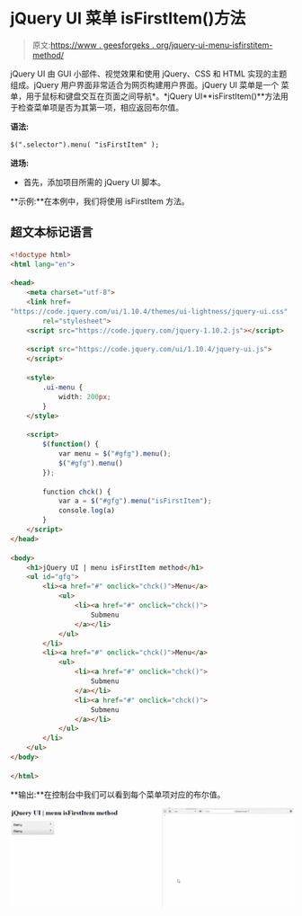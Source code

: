 # jQuery UI 菜单 isFirstItem()方法

> 原文:[https://www . geesforgeks . org/jquery-ui-menu-isfirstitem-method/](https://www.geeksforgeeks.org/jquery-ui-menu-isfirstitem-method/)

jQuery UI 由 GUI 小部件、视觉效果和使用 jQuery、CSS 和 HTML 实现的主题组成。jQuery 用户界面非常适合为网页构建用户界面。jQuery UI 菜单是一个 菜单，用于鼠标和键盘交互在页面之间导航*。*jQuery UI**isFirstItem()**方法用于检查菜单项是否为其第一项，相应返回布尔值。

**语法:**

```html
$(".selector").menu( "isFirstItem" );
```

**进场:**

*   首先，添加项目所需的 jQuery UI 脚本。

> <link href="“https://code.jquery.com/ui/1.10.4/themes/ui-lightness/jquery-ui.css”" rel="“stylesheet”">

**示例:**在本例中，我们将使用 isFirstItem 方法。

## 超文本标记语言

```html
<!doctype html>
<html lang="en">

<head>
    <meta charset="utf-8">
    <link href=
"https://code.jquery.com/ui/1.10.4/themes/ui-lightness/jquery-ui.css"
        rel="stylesheet">
    <script src="https://code.jquery.com/jquery-1.10.2.js"></script>

    <script src="https://code.jquery.com/ui/1.10.4/jquery-ui.js">
    </script>

    <style>
        .ui-menu {
            width: 200px;
        }
    </style>

    <script>
        $(function() {
            var menu = $("#gfg").menu();
            $("#gfg").menu()
        });

        function chck() {
            var a = $("#gfg").menu("isFirstItem");
            console.log(a)
        }
    </script>
</head>

<body>
    <h1>jQuery UI | menu isFirstItem method</h1>
    <ul id="gfg">
        <li><a href="#" onclick="chck()">Menu</a>
            <ul>
                <li><a href="#" onclick="chck()">
                    Submenu
                </a></li>
            </ul>
        </li>
        <li><a href="#" onclick="chck()">Menu</a>
            <ul>
                <li><a href="#" onclick="chck()">
                    Submenu
                </a></li>
                <li><a href="#" onclick="chck()">
                    Submenu
                </a></li>
            </ul>
        </li>
    </ul>
</body>

</html>
```

**输出:**在控制台中我们可以看到每个菜单项对应的布尔值。

![](img/aed2818fb065df169d6f8ba031c073ac.png)